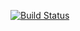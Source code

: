 [![Build Status](https://travis-ci.org/wopian/bobstudios.nl.svg?branch=master)](https://travis-ci.org/wopian/bobstudios.nl)
